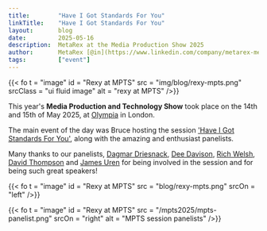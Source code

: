 ```yaml
---
title:        "Have I Got Standards For You"
linkTitle:    "Have I Got Standards For You"
layout:       blog
date:         2025-05-16
description:  MetaRex at the Media Production Show 2025
author:       MetaRex [@in](https://www.linkedin.com/company/metarex-media)
tags:         ["event"]
---
```


{{< fo t = "image"
  id    = "Rexy at MPTS"
  src   = "img/blog/rexy-mpts.png"
  srcClass = "ui fluid image"
  alt = "rexy at MPTS"
/>}}

This year's **Media Production and Technology Show** took place on the 14th and 15th of May 2025, at [Olympia] in London. 

The main event of the day was Bruce hosting the session ['Have I Got Standards For You'], along with the amazing and enthusiast panelists. 

Many thanks to our panelists, [Dagmar Driesnack][DD], [Dee Davison][Dee], [Rich Welsh][RW], [David Thompson][DT] and [James Uren][JU] for being involved in the session and for being such great speakers! 


{{< fo t = "image"
  id    = "Rexy at MPTS"
  src   = "blog/rexy-mpts.png"
  srcOn = "left"
/>}}

{{< fo t = "image"
  id    = "Rexy at MPTS"
  src   = "/mpts2025/mpts-panelist.png"
  srcOn = "right"
  alt = "MPTS session panelists"
/>}}


['Have I Got Standards For You']:   https://www.mediaproductionshow.com/programme
[Olympia]:  https://www.mediaproductionshow.com
[DD]:   https://de.linkedin.com/in/dagmar-driesnack-67b37770
[Dee]:  https://uk.linkedin.com/in/deedavison?trk=public_post_feed-actor-name
[RW]:   https://www.smpte.org/about/board-rich-welsh
[DT]:   https://www.thedpp.com/team/david-thompson
[JU]:   https://uk.linkedin.com/in/juren